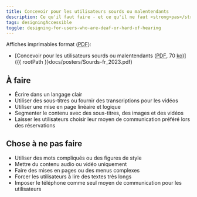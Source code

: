 ```yaml
---
title: Concevoir pour les utilisateurs sourds ou malentendants
description: Ce qu'il faut faire - et ce qu'il ne faut <strong>pas</strong> faire - lors de la conception pour les utilisateurs sourds ou malentendants.
tags: designingAccessible
toggle: designing-for-users-who-are-deaf-or-hard-of-hearing
---
```


Affiches imprimables format (<abbr lang="en" title="Portable Document Format">PDF</abbr>):

- [Concevoir pour les utilisateurs sourds ou malentendants (<abbr lang="en" title="Portable Document Format">PDF</abbr>, 70 <abbr title="kilo-octet">ko</abbr>)]({{ rootPath }}docs/posters/Sourds-fr_2023.pdf)

<div class="row">
<div class="col-md-6">

## <span class="fas fa-thumbs-up mrgn-rght-md" aria-hidden="true"></span> À faire

- Écrire dans un langage clair
- Utiliser des sous-titres ou fournir des transcriptions pour les vidéos
- Utiliser une mise en page linéaire et logique
- Segmenter le contenu avec des sous-titres, des images et des vidéos
- Laisser les utilisateurs choisir leur moyen de communication préféré lors des réservations

</div>
<div class="col-md-6">

## <span class="fas fa-thumbs-down mrgn-rght-md" aria-hidden="true"></span> Chose à ne pas faire

- Utiliser des mots compliqués ou des figures de style
- Mettre du contenu audio ou vidéo uniquement
- Faire des mises en pages ou des menus complexes
- Forcer les utilisateurs à lire des textes très longs
- Imposer le téléphone comme seul moyen de communication pour les utilisateurs

</div>
</div>
